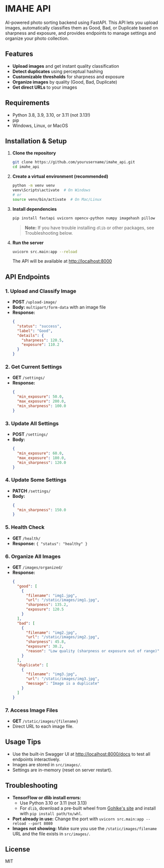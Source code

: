 # IMAHE API

AI-powered photo sorting backend using FastAPI. This API lets you upload images, automatically classifies them as Good, Bad, or Duplicate based on sharpness and exposure, and provides endpoints to manage settings and organize your photo collection.

## Features
- **Upload images** and get instant quality classification
- **Detect duplicates** using perceptual hashing
- **Customizable thresholds** for sharpness and exposure
- **Organize images** by quality (Good, Bad, Duplicate)
- **Get direct URLs** to your images

## Requirements
- Python 3.8, 3.9, 3.10, or 3.11 (not 3.13!)
- pip
- Windows, Linux, or MacOS

## Installation & Setup

1. **Clone the repository**
   ```sh
   git clone https://github.com/yourusername/imahe_api.git
   cd imahe_api
   ```

2. **Create a virtual environment (recommended)**
   ```sh
   python -m venv venv
   venv\Scripts\activate  # On Windows
   # or
   source venv/bin/activate  # On Mac/Linux
   ```

3. **Install dependencies**
   ```sh
   pip install fastapi uvicorn opencv-python numpy imagehash pillow
   ```
   > **Note:** If you have trouble installing `dlib` or other packages, see Troubleshooting below.

4. **Run the server**
   ```sh
   uvicorn src.main:app --reload
   ```
   The API will be available at [http://localhost:8000](http://localhost:8000)

## API Endpoints

### 1. **Upload and Classify Image**
- **POST** `/upload-image/`
- **Body:** `multipart/form-data` with an image file
- **Response:**
  ```json
  {
    "status": "success",
    "label": "Good",
    "details": {
      "sharpness": 120.5,
      "exposure": 110.2
    }
  }
  ```

### 2. **Get Current Settings**
- **GET** `/settings/`
- **Response:**
  ```json
  {
    "min_exposure": 50.0,
    "max_exposure": 200.0,
    "min_sharpness": 100.0
  }
  ```

### 3. **Update All Settings**
- **POST** `/settings/`
- **Body:**
  ```json
  {
    "min_exposure": 60.0,
    "max_exposure": 180.0,
    "min_sharpness": 120.0
  }
  ```

### 4. **Update Some Settings**
- **PATCH** `/settings/`
- **Body:**
  ```json
  {
    "min_sharpness": 150.0
  }
  ```

### 5. **Health Check**
- **GET** `/health/`
- **Response:** `{ "status": "healthy" }`

### 6. **Organize All Images**
- **GET** `/images/organized/`
- **Response:**
  ```json
  {
    "good": [
      {
        "filename": "img1.jpg",
        "url": "/static/images/img1.jpg",
        "sharpness": 135.2,
        "exposure": 120.5
      }
    ],
    "bad": [
      {
        "filename": "img2.jpg",
        "url": "/static/images/img2.jpg",
        "sharpness": 45.8,
        "exposure": 30.2,
        "reason": "Low quality (sharpness or exposure out of range)"
      }
    ],
    "duplicate": [
      {
        "filename": "img3.jpg",
        "url": "/static/images/img3.jpg",
        "message": "Image is a duplicate"
      }
    ]
  }
  ```

### 7. **Access Image Files**
- **GET** `/static/images/{filename}`
- Direct URL to each image file.

## Usage Tips
- Use the built-in Swagger UI at [http://localhost:8000/docs](http://localhost:8000/docs) to test all endpoints interactively.
- Images are stored in `src/images/`.
- Settings are in-memory (reset on server restart).

## Troubleshooting
- **TensorFlow or dlib install errors:**
  - Use Python 3.10 or 3.11 (not 3.13)
  - For `dlib`, download a pre-built wheel from [Gohlke's site](https://www.lfd.uci.edu/~gohlke/pythonlibs/#dlib) and install with `pip install path/to/whl`.
- **Port already in use:** Change the port with `uvicorn src.main:app --reload --port 8080`
- **Images not showing:** Make sure you use the `/static/images/filename` URL and the file exists in `src/images/`.

## License
MIT 